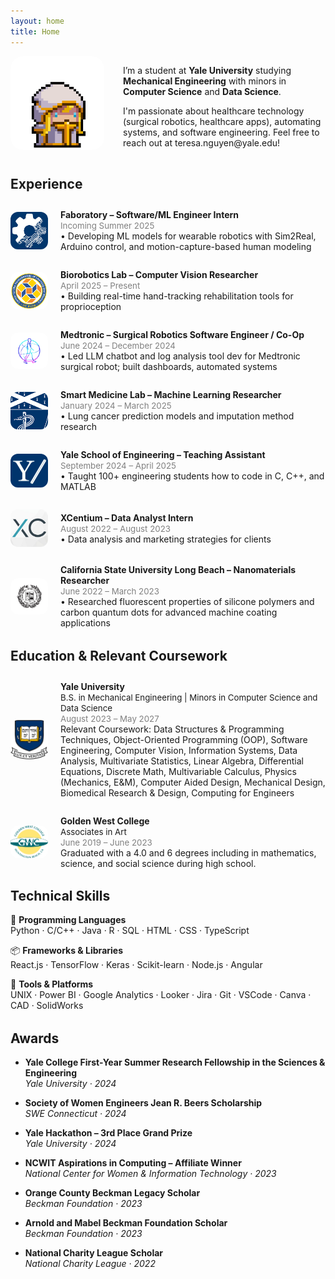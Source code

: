 ```yaml
---
layout: home
title: Home
---
```


<div style="display: flex; flex-direction: row; align-items: flex-start; gap: 30px; flex-wrap: wrap;">
  <div style="flex: 0 0 auto; min-width: 150px;">
    <img src="assets/Priestess_0.webp" alt="Teresa Nguyen" style="border-radius: 20px; width: 150px; max-width: 100%;">
  </div>
  <div style="flex: 1;">
    <p>
      I’m a student at <strong>Yale University</strong> studying <strong>Mechanical Engineering</strong> with minors in <strong>Computer Science</strong> and <strong>Data Science</strong>.
    </p>
    <p>I'm passionate about healthcare technology (surgical robotics, healthcare apps), automating systems, and software engineering. Feel free to reach out at teresa.nguyen@yale.edu!</p>
  </div>
</div>

<h2 style="margin-top: 1.5em;">Experience</h2>

<div style="display: flex; align-items: center; gap: 20px; margin-top: 2em;">
  <img src="assets/faboratory.jpg" alt="Faboratory Logo" style="width: 60px; border-radius: 12px;">
  <div>
    <strong>Faboratory – Software/ML Engineer Intern</strong><br>
    <span style="font-size: 0.95em; color: gray;">Incoming Summer 2025</span><br>
    • Developing ML models for wearable robotics with Sim2Real, Arduino control, and motion-capture-based human modeling
  </div>
</div>

<div style="display: flex; align-items: center; gap: 20px; margin-top: 2em;">
  <img src="assets/uci.png" alt="BioRobotics Lab Logo" style="width: 60px; border-radius: 12px;">
  <div>
    <strong>Biorobotics Lab – Computer Vision Researcher</strong><br>
    <span style="font-size: 0.95em; color: gray;">April 2025 – Present</span><br>
    • Building real-time hand-tracking rehabilitation tools for proprioception
  </div>
</div>

<div style="display: flex; align-items: center; gap: 20px; margin-top: 2em;">
  <img src="assets/medtronic.png" alt="Medtronic Logo" style="width: 60px; border-radius: 12px;">
  <div>
    <strong>Medtronic – Surgical Robotics Software Engineer / Co-Op</strong><br>
    <span style="font-size: 0.95em; color: gray;">June 2024 – December 2024</span><br>
    • Led LLM chatbot and log analysis tool dev for Medtronic surgical robot; built dashboards, automated systems
  </div>
</div>

<div style="display: flex; align-items: center; gap: 20px; margin-top: 2em;">
  <img src="assets/ysm.png" alt="Yale School of Medicine Logo" style="width: 60px; border-radius: 12px;">
  <div>
    <strong>Smart Medicine Lab – Machine Learning Researcher</strong><br>
    <span style="font-size: 0.95em; color: gray;">January 2024 – March 2025</span><br>
    • Lung cancer prediction models and imputation method research
  </div>
</div>

<div style="display: flex; align-items: center; gap: 20px; margin-top: 2em;">
  <img src="assets/yaleeng.webp" alt="Yale School of Engineering Logo" style="width: 60px; border-radius: 12px;">
  <div>
    <strong>Yale School of Engineering – Teaching Assistant</strong><br>
    <span style="font-size: 0.95em; color: gray;">September 2024 – April 2025</span><br>
    • Taught 100+ engineering students how to code in C, C++, and MATLAB
  </div>
</div>

<div style="display: flex; align-items: center; gap: 20px; margin-top: 2em;">
  <img src="assets/xcentium.jpeg" alt="XCentium Logo" style="width: 60px; border-radius: 12px;">
  <div>
    <strong>XCentium – Data Analyst Intern</strong><br>
    <span style="font-size: 0.95em; color: gray;">August 2022 – August 2023</span><br>
    • Data analysis and marketing strategies for clients
  </div>
</div>

<div style="display: flex; align-items: center; gap: 20px; margin-top: 2em;">
  <img src="assets/csulb.png" alt="CSULB Logo" style="width: 60px; border-radius: 12px;">
  <div>
    <strong>California State University Long Beach – Nanomaterials Researcher</strong><br>
    <span style="font-size: 0.95em; color: gray;">June 2022 – March 2023</span><br>
    • Researched fluorescent properties of silicone polymers and carbon quantum dots for advanced machine coating applications
  </div>
</div>

<h2 style="margin-top: 1.5em;">Education & Relevant Coursework</h2>

<div style="display: flex; align-items: center; gap: 20px; margin-top: 2em;">
  <img src="assets/yale.png" alt="Golden West College Logo" style="width: 60px; border-radius: 12px;">
  <div>
    <strong>Yale University</strong><br>
    <span style="font-size: 0.95em;">B.S. in Mechanical Engineering | Minors in Computer Science and Data Science</span><br>
    <span style="font-size: 0.95em; color: gray;">August 2023 – May 2027</span><br>
    Relevant Coursework: Data Structures & Programming Techniques, Object-Oriented Programming (OOP), Software Engineering, Computer Vision, Information Systems, Data Analysis, Multivariate Statistics, Linear Algebra, Differential Equations, Discrete Math, Multivariable Calculus, Physics (Mechanics, E&M), Computer Aided Design, Mechanical Design, Biomedical Research & Design, Computing for Engineers
  </div>
</div>

<div style="display: flex; align-items: center; gap: 20px; margin-top: 2em;">
  <img src="assets/Golden_West_College_logo.svg.png" alt="Golden West College Logo" style="width: 60px; border-radius: 12px;">
  <div>
    <strong>Golden West College</strong><br>
    <span style="font-size: 0.95em;">Associates in Art</span><br>
    <span style="font-size: 0.95em; color: gray;">June 2019 – June 2023</span><br>
    Graduated with a 4.0 and 6 degrees including in mathematics, science, and social science during high school.
  </div>
</div>

<h2 style="margin-top: 1.5em;">Technical Skills</h2>

🧠 **Programming Languages**  
Python · C/C++ · Java · R · SQL · HTML · CSS · TypeScript

📦 **Frameworks & Libraries**  
React.js · TensorFlow · Keras · Scikit-learn · Node.js · Angular

🧰 **Tools & Platforms**  
UNIX · Power BI · Google Analytics · Looker · Jira · Git · VSCode · Canva · CAD · SolidWorks

<h2 style="margin-top: 1.5em;">Awards</h2>

- **Yale College First-Year Summer Research Fellowship in the Sciences & Engineering**  
  _Yale University · 2024_

- **Society of Women Engineers Jean R. Beers Scholarship**  
  _SWE Connecticut · 2024_

- **Yale Hackathon – 3rd Place Grand Prize**  
  _Yale University · 2024_

- **NCWIT Aspirations in Computing – Affiliate Winner**  
  _National Center for Women & Information Technology · 2023_

- **Orange County Beckman Legacy Scholar**  
  _Beckman Foundation · 2023_

- **Arnold and Mabel Beckman Foundation Scholar**  
  _Beckman Foundation · 2023_

- **National Charity League Scholar**  
  _National Charity League · 2022_
